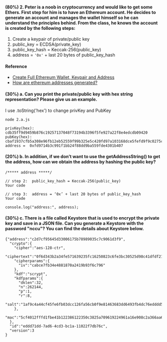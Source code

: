 #### (80%) 2. Peter is a noob in cryptocurrency and would like to get some Ethers. First step for him is to have an Ethereum account. He decides to generate an account and manages the wallet himself so he can understand the principles behind. From the class, he knows the account is created by the following steps:

   1.	Create a keypair of private/public key
   2.	public_key = ECDSA(private_key) 
   3.	public_key_hash = Keccak-256(public_key)
   4.	address = `'0x'` + last 20 bytes of public_key_hash


#### Reference 

- [Create Full Ethereum Wallet, Keypair and Address](https://kobl.one/blog/create-full-ethereum-keypair-and-address/)
- [How are ethereum addresses generated?](https://ethereum.stackexchange.com/questions/3542/how-are-ethereum-addresses-generated)


#### (30%) a. Can you print the private/public key with hex string representation? Please give us an example.

I use .toString('hex') to change privKey and PubKey
```
node 2.a.js
```
```
privKey(hex): cdb35ff9d9459b876c19257137048f73194b3396f5fe927a22f8e4edcdb09420
pubKey(hex): cbaf1937cfb5a308e96fb12eb52559f99b325e5c420fd97a103168dce5fefd9f9c0275c5bf61f0e4586e5c7bc932839c3baca13a220d0dbd343675fe82e36e5c
address =  0xfd9714b3c991f1bb24f88dd9ba559fde4301b407
```

#### (20%) b. In addition, if we don’t want to use the getAddressString() to get the address, how can we obtain the address by hashing the public key?

```javascript=
/***** address *****/

// step 2:  public_key_hash = Keccak-256(public_key)
Your code

// step 3:  address = ‘0x’ + last 20 bytes of public_key_hash
Your code

console.log("address:", address);
```

#### (30%) c. There is a file called Keystore that is used to encrypt the private key and save in a JSON file. Can you generate a Keystore with the password "nccu"? You can find the details about Keystore below.


```jsonld=
{"address":"c2d7cf95645d33006175b78989035c7c9061d3f9",
  "crypto":{
    "cipher":"aes-128-ctr",
    "ciphertext":"0f6d343b2a34fe571639235fc16250823c6fe3bc30525d98c41dfdf21a97aedb",
    "cipherparams":{
      "iv":"cabce7fb34e4881870a2419b93f6c796"
    },
    "kdf":"scrypt",
    "kdfparams":{
      "dklen":32,
      "n":262144,
      "p":1,
      "r":8,
      "salt":"1af9c4a44cf45fe6fb03dcc126fa56cb0f9e81463683dd6493fb4dc76edddd51"
    },
    "mac":"5cf4012fffd1fbe41b122386122350c3825a709619224961a16e908c2a366aa6"
  },
  "id":"eddd71dd-7ad6-4cd3-bc1a-11022f7db76c",
  "version":3
}
```
